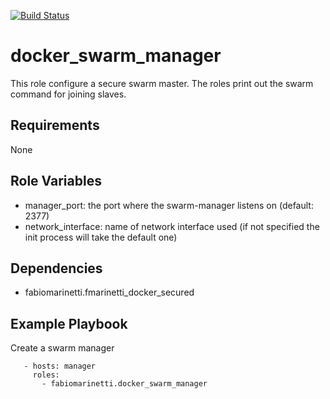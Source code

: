 [![Build Status](https://travis-ci.com/fabiomarinetti/docker-swarm-manager.svg?branch=master)](https://travis-ci.com/fabiomarinetti/docker-swarm-manager)

docker_swarm_manager
=========

This role configure a secure swarm master. The roles print out the swarm command  for joining slaves.

Requirements
------------

None

Role Variables
--------------

- manager_port: the port where the swarm-manager listens on (default: 2377)
- network_interface: name of network interface used (if not specified the init process will take the default one)

Dependencies
------------

 - fabiomarinetti.fmarinetti_docker_secured

Example Playbook
----------------

Create a swarm manager
```
   - hosts: manager
     roles: 
       - fabiomarinetti.docker_swarm_manager
```
